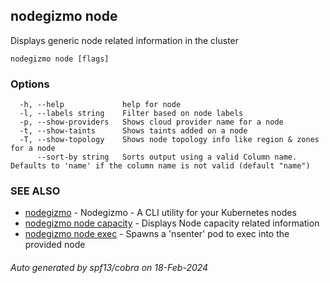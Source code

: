 ## nodegizmo node

Displays generic node related information in the cluster

```
nodegizmo node [flags]
```

### Options

```
  -h, --help             help for node
  -l, --labels string    Filter based on node labels
  -p, --show-providers   Shows cloud provider name for a node
  -t, --show-taints      Shows taints added on a node
  -T, --show-topology    Shows node topology info like region & zones for a node
      --sort-by string   Sorts output using a valid Column name. Defaults to 'name' if the column name is not valid (default "name")
```

### SEE ALSO

* [nodegizmo](nodegizmo.md)	 - Nodegizmo - A CLI utility for your Kubernetes nodes
* [nodegizmo node capacity](nodegizmo_node_capacity.md)	 - Displays Node capacity related information
* [nodegizmo node exec](nodegizmo_node_exec.md)	 - Spawns a 'nsenter' pod to exec into the provided node

###### Auto generated by spf13/cobra on 18-Feb-2024
